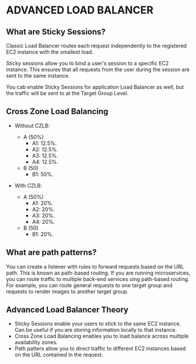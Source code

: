 # ADVANCED LOAD BALANCER
## What are Sticky Sessions?

Classic Load Balancer routes each request independently to the registered EC2 instance with the smallest load.

Sticky sessions allow you to bind a user's session to a specific EC2 instance. This ensures that all requests from the user during the session are sent to the same instance.

You cab enable Sticky Sessions for application Load Balancer as well, but the traffic will be sent to at the Target Group Level.

## Cross Zone Load Balancing

- Without CZLB:
	- A (50%)
		- A1: 12.5%.
		- A2: 12.5%.
		- A3: 12.5%.
		- A4: 12.5%.
	- B (50)
		- B1: 50%.

- With CZLB:
	- A (50%)
		- A1: 20%.
		- A2: 20%.
		- A3: 20%.
		- A4: 20%.
	- B (50)
		- B1: 20%.

## What are path patterns?

You can create a listener with rules to forward requests based on the URL path. This is known as path-based routing. If you are running microservices, you can route traffic to multiple back-end services uing path-based routing. For example, you can route general requests to one target group and requests to render images to another target group.

## Advanced Load Balancer Theory

- Sticky Sessions enable your users to stick to the same EC2 instance. Can be useful if you are storing information locally to that instance.
- Cross Zone Load Balancing enables you to load balance across multiple availability zones.
- Path patters allow you to direct traffic to different EC2 instances based on the URL contained in the request.